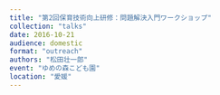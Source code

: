 ```yaml
---
title: "第2回保育技術向上研修：問題解決入門ワークショップ"
collection: "talks"
date: 2016-10-21
audience: domestic
format: "outreach"
authors: "松田壮一郎"
event: "ゆめの森こども園"
location: "愛媛"
---
```

